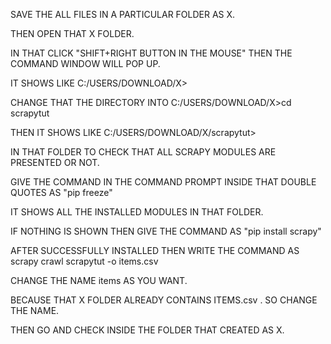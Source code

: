 SAVE THE ALL FILES IN A PARTICULAR FOLDER AS X.

THEN OPEN THAT X FOLDER.

IN THAT CLICK "SHIFT+RIGHT BUTTON IN THE MOUSE" THEN THE COMMAND WINDOW WILL POP UP.

IT SHOWS LIKE C:/USERS/DOWNLOAD/X>

CHANGE THAT THE DIRECTORY INTO C:/USERS/DOWNLOAD/X>cd scrapytut

THEN IT SHOWS LIKE C:/USERS/DOWNLOAD/X/scrapytut>

IN THAT FOLDER TO CHECK THAT ALL SCRAPY MODULES ARE PRESENTED OR NOT.

GIVE THE COMMAND IN THE COMMAND PROMPT INSIDE THAT DOUBLE QUOTES AS "pip freeze"

IT SHOWS ALL THE INSTALLED MODULES IN THAT FOLDER.

IF NOTHING IS SHOWN THEN GIVE THE COMMAND AS "pip install scrapy"

AFTER SUCCESSFULLY INSTALLED THEN WRITE THE COMMAND AS scrapy crawl scrapytut -o items.csv

CHANGE THE NAME items AS YOU WANT.

BECAUSE THAT X FOLDER ALREADY CONTAINS ITEMS.csv . SO CHANGE THE NAME.

THEN GO AND CHECK INSIDE THE FOLDER THAT CREATED AS X.


